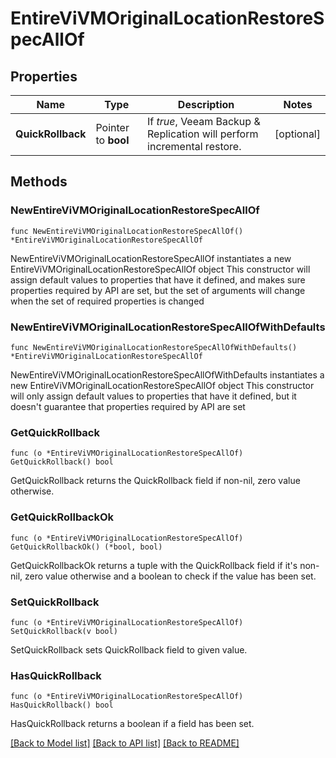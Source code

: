 # EntireViVMOriginalLocationRestoreSpecAllOf

## Properties

Name | Type | Description | Notes
------------ | ------------- | ------------- | -------------
**QuickRollback** | Pointer to **bool** | If *true*, Veeam Backup &amp; Replication will perform incremental restore. | [optional] 

## Methods

### NewEntireViVMOriginalLocationRestoreSpecAllOf

`func NewEntireViVMOriginalLocationRestoreSpecAllOf() *EntireViVMOriginalLocationRestoreSpecAllOf`

NewEntireViVMOriginalLocationRestoreSpecAllOf instantiates a new EntireViVMOriginalLocationRestoreSpecAllOf object
This constructor will assign default values to properties that have it defined,
and makes sure properties required by API are set, but the set of arguments
will change when the set of required properties is changed

### NewEntireViVMOriginalLocationRestoreSpecAllOfWithDefaults

`func NewEntireViVMOriginalLocationRestoreSpecAllOfWithDefaults() *EntireViVMOriginalLocationRestoreSpecAllOf`

NewEntireViVMOriginalLocationRestoreSpecAllOfWithDefaults instantiates a new EntireViVMOriginalLocationRestoreSpecAllOf object
This constructor will only assign default values to properties that have it defined,
but it doesn't guarantee that properties required by API are set

### GetQuickRollback

`func (o *EntireViVMOriginalLocationRestoreSpecAllOf) GetQuickRollback() bool`

GetQuickRollback returns the QuickRollback field if non-nil, zero value otherwise.

### GetQuickRollbackOk

`func (o *EntireViVMOriginalLocationRestoreSpecAllOf) GetQuickRollbackOk() (*bool, bool)`

GetQuickRollbackOk returns a tuple with the QuickRollback field if it's non-nil, zero value otherwise
and a boolean to check if the value has been set.

### SetQuickRollback

`func (o *EntireViVMOriginalLocationRestoreSpecAllOf) SetQuickRollback(v bool)`

SetQuickRollback sets QuickRollback field to given value.

### HasQuickRollback

`func (o *EntireViVMOriginalLocationRestoreSpecAllOf) HasQuickRollback() bool`

HasQuickRollback returns a boolean if a field has been set.


[[Back to Model list]](../README.md#documentation-for-models) [[Back to API list]](../README.md#documentation-for-api-endpoints) [[Back to README]](../README.md)


